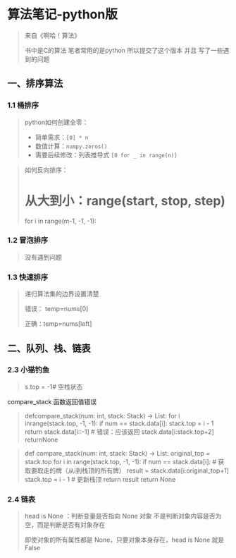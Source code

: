 # 算法笔记-python版

> 来自《啊哈！算法》
>
> 书中是C的算法 笔者常用的是python 所以提交了这个版本 并且 写了一些遇到的问题

## 一、排序算法

### 1.1 桶排序

> python如何创建全零：
>
> * 简单需求：`[0] * n`
> * 数值计算：`numpy.zeros()`
> * 需要后续修改：列表推导式 `[0 for _ in range(n)]`

> 如何反向排序：
>
> # 从大到小：range(start, stop, step)
>
> for i in range(m-1, -1, -1):

### 1.2 冒泡排序

> 没有遇到问题

### 1.3 快速排序

> 递归算法集的边界设置清楚
>
> 错误： temp=nums[0]
>
> 正确：temp=nums[left]

## 二、队列、栈、链表

### 2.3 小猫钓鱼


> s.top = -1# 空栈状态

compare_stack 函数返回值错误

> defcompare_stack(num: int, stack: Stack) -> List:
>     for i inrange(stack.top, -1, -1):
>         if num == stack.data[i]:
>             stack.top = i - 1
>             return stack.data[i::-1]  # 错误：应该返回 stack.data[i:stack.top+2]
>     returnNone

> def compare_stack(num: int, stack: Stack) -> List:
>     original_top = stack.top
>     for i in range(stack.top, -1, -1):
>         if num == stack.data[i]:
>             # 获取要取走的牌（从i到栈顶的所有牌）
>             result = stack.data[i:original_top+1]
>             stack.top = i - 1  # 更新栈顶
>             return result
>     return None

### 2.4 链表

> head is None ：判断变量是否指向 None 对象
> 不是判断对象内容是否为空，而是判断是否有对象存在
>
> 即使对象的所有属性都是 None，只要对象本身存在，head is None 就是 False
